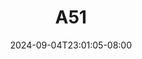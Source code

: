 --- 
title: "A51"
description: "video  video bokep A51 yandek full vidio new"
date: 2024-09-04T23:01:05-08:00
file_code: "7u10bc34l8xu"
draft: false
cover: "in3r7ql7sw9ga5hs.jpg"
tags: [""]
length: 60
fld_id: "1483191"
foldername: "Ayu esempe"
categories: ["Ayu esempe"]
views: 0
---